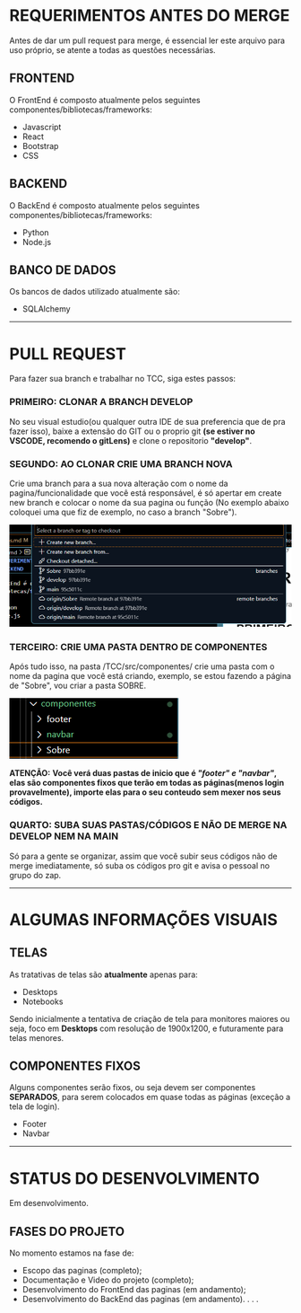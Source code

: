 # REQUERIMENTOS ANTES DO MERGE

Antes de dar um pull request para merge, é essencial ler este arquivo para uso próprio, se atente a todas as questões necessárias.

## FRONTEND

O FrontEnd é composto atualmente pelos seguintes componentes/bibliotecas/frameworks:

* Javascript
* React
* Bootstrap
* CSS

## BACKEND

O BackEnd é composto atualmente pelos seguintes componentes/bibliotecas/frameworks:

* Python
* Node.js

## BANCO DE DADOS

Os bancos de dados utilizado atualmente são:

* SQLAlchemy

<hr />

# PULL REQUEST
Para fazer sua branch e trabalhar no TCC, siga estes passos:

### PRIMEIRO: CLONAR A BRANCH DEVELOP 
No seu visual estudio(ou qualquer outra IDE de sua preferencia que de pra fazer isso), baixe a extensão do GIT ou o proprio git **(se estiver no VSCODE, recomendo o gitLens)** e clone o repositorio **"develop"**.

### SEGUNDO: AO CLONAR CRIE UMA BRANCH NOVA
Crie uma branch para a sua nova alteração com o nome da pagina/funcionalidade que você está responsável, é só apertar em create new branch e colocar o nome da sua pagina ou função
(No exemplo abaixo coloquei uma que fiz de exemplo, no caso a branch "Sobre").

![alt text](/Requerimentos/image.png)

### TERCEIRO: CRIE UMA PASTA DENTRO DE COMPONENTES
Após tudo isso, na pasta /TCC/src/componentes/ crie uma pasta com o nome da pagina que você está criando, exemplo, se estou fazendo a página de "Sobre", vou criar a pasta SOBRE.

![alt text](/Requerimentos/image-1.png)

<b>ATENÇÃO:</b> **Você verá duas pastas de inicio que é ***"footer" e "navbar"***, elas são componentes fixos que terão em todas as páginas(menos login provavelmente), importe elas para o seu conteudo sem mexer nos seus códigos.**

### QUARTO: SUBA SUAS PASTAS/CÓDIGOS E NÃO DE MERGE NA DEVELOP NEM NA MAIN
Só para a gente se organizar, assim que você subir seus códigos não de merge imediatamente, só suba os códigos pro git e avisa o pessoal no grupo do zap.

***

# ALGUMAS INFORMAÇÕES VISUAIS

## TELAS 
As tratativas de telas são **atualmente** apenas para:

* Desktops
* Notebooks

Sendo inicialmente a tentativa de criação de tela para monitores maiores ou seja, foco em **Desktops** com resolução de 1900x1200, e futuramente para telas menores.

## COMPONENTES FIXOS

Alguns componentes serão fixos, ou seja devem ser componentes **SEPARADOS**, para serem colocados em quase todas as páginas (exceção a tela de login).


* Footer
* Navbar

<hr />

# STATUS DO DESENVOLVIMENTO

Em desenvolvimento.

## FASES DO PROJETO

No momento estamos na fase de:

- Escopo das paginas (completo);
- Documentação e Video do projeto (completo);
- Desenvolvimento do FrontEnd das paginas (em andamento);
- Desenvolvimento do BackEnd das paginas (em andamento).
 . . .


